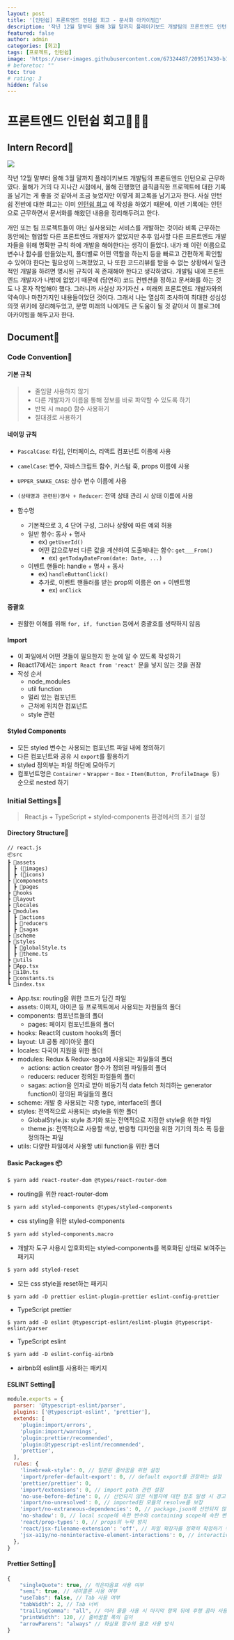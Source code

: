 ```yaml
---
layout: post
title: '[인턴쉽] 프론트엔드 인턴쉽 회고 - 문서화 아카이빙📃'
description: '작년 12월 말부터 올해 3월 말까지 플레이키보드 개발팀의 프론트엔드 인턴으로 근무하였다. 올해가 거의 다 지나간 시점에서, 올해 진행했던 큼직큼직한 프로젝트에 대한 기록을 남기는 게 좋을 것 같아서 조금 늦었지만 이렇게 회고록을 남기고자 한다.'
featured: false
author: admin
categories: [회고]
tags: [프로젝트, 인턴쉽]
image: 'https://user-images.githubusercontent.com/67324487/209517430-b1f9c34d-906e-432c-922e-6c40afbbddeb.png'
# beforetoc: ""
toc: true
# rating: 3
hidden: false
---
```


# 프론트엔드 인턴쉽 회고👩🏻‍💻

## Intern Record📼

![](https://velog.velcdn.com/images/carmine/post/4a92ac60-8b1b-4fdd-971c-b111bb40e02d/image.png)

작년 12월 말부터 올해 3월 말까지 플레이키보드 개발팀의 프론트엔드 인턴으로 근무하였다. 올해가 거의 다 지나간 시점에서, 올해 진행했던 큼직큼직한 프로젝트에 대한 기록을 남기는 게 좋을 것 같아서 조금 늦었지만 이렇게 회고록을 남기고자 한다. 사실 인턴쉽 전반에 대한 회고는 이미 [인턴쉽 회고](https://bit.ly/playkeyboard-internship-review) 에 작성을 하였기 때문에, 이번 기록에는 인턴으로 근무하면서 문서화를 해왔던 내용을 정리해두려고 한다.

개인 또는 팀 프로젝트들이 아닌 실사용되는 서비스를 개발하는 것이라 비록 근무하는 동안에는 협업할 다른 프론트엔드 개발자가 없었지만 추후 입사할 다른 프론트엔드 개발자들을 위해 명확한 규칙 하에 개발을 해야한다는 생각이 들었다. 내가 왜 이런 이름으로 변수나 함수를 만들었는지, 폴더별로 어떤 역할을 하는지 등을 빠르고 간편하게 확인할 수 있어야 한다는 필요성이 느껴졌었고, 나 또한 코드리뷰를 받을 수 없는 상황에서 일관적인 개발을 하려면 명시된 규칙이 꼭 존재해야 한다고 생각하였다. 개발팀 내에 프론트엔드 개발자가 나밖에 없었기 때문에 (당연히) 코드 컨벤션을 정하고 문서화를 하는 것도 나 혼자 작업해야 했다. 그러니까 사실상 자기자신 + 미래의 프론트엔드 개발자와의 약속이나 마찬가지인 내용들이었던 것이다. 그래서 나는 열심히 조사하여 최대한 성심성의껏 위키에 정리해두었고, 분명 미래의 나에게도 큰 도움이 될 것 같아서 이 블로그에 아카이빙을 해두고자 한다.

## Document📄

### Code Convention🔐

#### 기본 규칙

> - 줄임말 사용하지 않기
> - 다른 개발자가 이름을 통해 정보를 바로 파악할 수 있도록 하기
> - 반복 시 map() 함수 사용하기
> - 절대경로 사용하기

#### 네이밍 규칙

- `PascalCase`: 타입, 인터페이스, 리액트 컴포넌트 이름에 사용
- `camelCase`: 변수, 자바스크립트 함수, 커스텀 훅, props 이름에 사용
- `UPPER_SNAKE_CASE`: 상수 변수 이름에 사용
- `(상태명과 관련된)명사 + Reducer`: 전역 상태 관리 시 상태 이름에 사용

- 함수명
  - 기본적으로 3, 4 단어 구성, 그러나 상황에 따른 예외 허용
  - 일반 함수: 동사 + 명사
    - ex) `getUserId()`
    - 어떤 값으로부터 다른 값을 계산하여 도출해내는 함수: `get___From()`
      - ex) `getTodayDateFrom(date: Date, ...)`
  - 이벤트 핸들러: handle + 명사 + 동사
    - ex) `handleButtonClick()`
    - 추가로, 이벤트 핸들러를 받는 prop의 이름은 on + 이벤트명
      - ex) `onClick`

#### 중괄호

- 원활한 이해를 위해 `for, if, function` 등에서 중괄호를 생략하지 않음

#### Import

- 이 파일에서 어떤 것들이 필요한지 한 눈에 알 수 있도록 작성하기
- React17에서는 `import React from 'react'` 문을 넣지 않는 것을 권장
- 작성 순서
  - node_modules
  - util function
  - 멀리 있는 컴포넌트
  - 근처에 위치한 컴포넌트
  - style 관련

#### Styled Components

- 모든 styled 변수는 사용되는 컴포넌트 파일 내에 정의하기
- 다른 컴포넌트와 공유 시 `export`를 활용하기
- styled 정의부는 파일 하단에 모아두기
- 컴포넌트명은 `Container` - `Wrapper` - `Box` - `Item(Button, ProfileImage 등)` 순으로 nested 하기

### Initial Settings🧱

> React.js + TypeScript + styled-components 환경에서의 초기 설정

#### Directory Structure📂

```
// react.js
📦src
┣ 📂assets
┃ ┣ (📂images)
┃ ┣ (📂icons)
┣ 📂components
┃ ┣ 📂pages
┣ 📂hooks
┣ 📂layout
┣ 📂locales
┣ 📂modules
┃ ┣ 📂actions
┃ ┣ 📂reducers
┃ ┣ 📂sagas
┣ 📂scheme
┣ 📂styles
┃ ┣ 📜globalStyle.ts
┃ ┣ 📜theme.ts
┣ 📂utils
┣ 📜App.tsx
┣ 📜i18n.ts
┣ 📜constants.ts
┗ 📜index.tsx
```

- App.tsx: routing을 위한 코드가 담긴 파일
- assets: 이미지, 아이콘 등 프로젝트에서 사용되는 자원들의 폴더
- components: 컴포넌트들의 폴더
  - pages: 페이지 컴포넌트들의 폴더
- hooks: React의 custom hooks의 폴더
- layout: UI 공통 레이아웃 폴더
- locales: 다국어 지원을 위한 폴더
- modules: Redux & Redux-saga에 사용되는 파일들의 폴더
  - actions: action creator 함수가 정의된 파일들의 폴더
  - reducers: reducer 정의된 파일들의 폴더
  - sagas: action을 인자로 받아 비동기적 data fetch 처리하는 generator function이 정의된 파일들의 폴더
- scheme: 개발 중 사용되는 각종 type, interface의 폴더
- styles: 전역적으로 사용되는 style을 위한 폴더
  - GlobalStyle.js: style 초기화 또는 전역적으로 지정한 style을 위한 파일
  - theme.js: 전역적으로 사용할 색상, 반응형 디자인을 위한 기기의 최소 폭 등을 정의하는 파일
- utils: 다양한 파일에서 사용할 util function을 위한 폴더

#### Basic Packages 📦

`$ yarn add react-router-dom @types/react-router-dom`

- routing을 위한 react-router-dom

`$ yarn add styled-components @types/styled-components`

- css styling을 위한 styled-components

`$ yarn add styled-components.macro`

- 개발자 도구 사용시 암호화되는 styled-components를 복호화된 상태로 보여주는 패키지

`$ yarn add styled-reset`

- 모든 css style을 reset하는 패키지

`$ yarn add -D prettier eslint-plugin-prettier eslint-config-prettier`

- TypeScript prettier

`$ yarn add -D eslint @typescript-eslint/eslint-plugin @typescript-eslint/parser`

- TypeScript eslint

`$ yarn add -D eslint-config-airbnb`

- airbnb의 eslint를 사용하는 패키지

#### ESLINT Setting💎

```jsx
module.exports = {
  parser: '@typescript-eslint/parser',
  plugins: ['@typescript-eslint', 'prettier'],
  extends: [
    'plugin:import/errors',
    'plugin:import/warnings',
    'plugin:prettier/recommended',
    'plugin:@typescript-eslint/recommended',
    'prettier',
  ],
  rules: {
    'linebreak-style': 0, // 일관된 줄바꿈을 위한 설정
    'import/prefer-default-export': 0, // default export를 권장하는 설정
    'prettier/prettier': 0,
    'import/extensions': 0, // import path 관련 설정
    'no-use-before-define': 0, // 선언되지 않은 식별자에 대한 참조 발생 시 경고
    'import/no-unresolved': 0, // imported된 모듈의 resolve를 보장
    'import/no-extraneous-dependencies': 0, // package.json에 선언되지 않은 외부 모듈을 import 해오는 것을 금지
    'no-shadow': 0, // local scope에 속한 변수와 containing scope에 속한 변수가 같은 이름을 가질 때 발생하는 shadowing(혼란 발생, global 변수로의 접근이 불가능) 방지, shadowed된 변수 사용 금지
    'react/prop-types': 0, // props의 누락 방지
    'react/jsx-filename-extension': 'off', // 파일 확장자를 정확히 확정하기 위한 설정
    'jsx-a11y/no-noninteractive-element-interactions': 0, // interactive하지 않은 element에 이벤트 핸들러를 지원하지 않음
  },
}
```

#### Prettier Setting🔮

```jsx
{
	"singleQuote": true, // 작은따옴표 사용 여부
	"semi": true, // 세미콜론 사용 여부
	"useTabs": false, // Tab 사용 여부
	"tabWidth": 2, // Tab 너비
	"trailingComma": "all", // 여러 줄을 사용 시 마지막 항목 뒤에 후행 콤마 사용 여부
	"printWidth": 120, // 줄바꿈할 폭의 길이
	"arrowParens": "always" // 화살표 함수의 괄호 사용 방식
}
```
